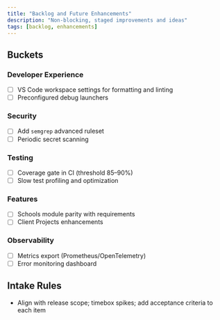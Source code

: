 ```yaml
---
title: "Backlog and Future Enhancements"
description: "Non-blocking, staged improvements and ideas"
tags: [backlog, enhancements]
---
```


## Buckets

### Developer Experience
- [ ] VS Code workspace settings for formatting and linting
- [ ] Preconfigured debug launchers

### Security
- [ ] Add `semgrep` advanced ruleset
- [ ] Periodic secret scanning

### Testing
- [ ] Coverage gate in CI (threshold 85–90%)
- [ ] Slow test profiling and optimization

### Features
- [ ] Schools module parity with requirements
- [ ] Client Projects enhancements

### Observability
- [ ] Metrics export (Prometheus/OpenTelemetry)
- [ ] Error monitoring dashboard

## Intake Rules

- Align with release scope; timebox spikes; add acceptance criteria to each item

